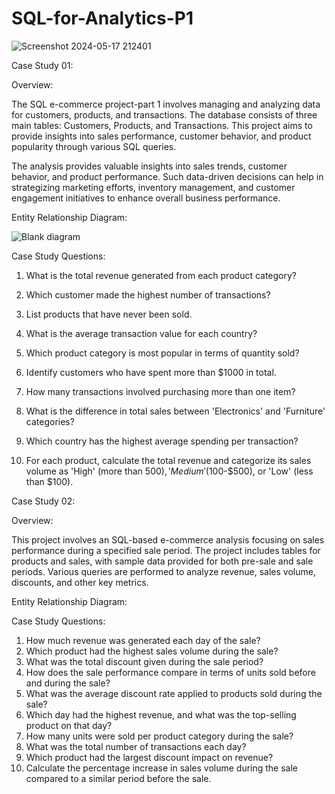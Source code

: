 # SQL-for-Analytics-P1


![Screenshot 2024-05-17 212401](https://github.com/prachiprabha-s/SQL-for-Analytics-P1/assets/168185906/efbdd5d6-4b4e-462c-92be-74b0ec9551c7)

Case Study 01:

Overview:

The SQL e-commerce project-part 1 involves managing and analyzing data for customers, products, and transactions. The database consists of three main tables: Customers, Products, and Transactions. This project aims to provide insights into sales performance, customer behavior, and product popularity through various SQL queries.

The analysis provides valuable insights into sales trends, customer behavior, and product performance. 
Such data-driven decisions can help in strategizing marketing efforts, inventory management, and customer engagement initiatives to enhance overall business performance.

Entity Relationship Diagram:

![Blank diagram](https://github.com/prachiprabha-s/SQL-for-Analytics-P1/assets/168185906/c32aee88-fbb6-4a19-ad82-e99878a7c63f)

Case Study Questions:

1) What is the total revenue generated from each product category?

2) Which customer made the highest number of transactions?

3) List products that have never been sold.

4) What is the average transaction value for each country?

5) Which product category is most popular in terms of quantity sold?

6) Identify customers who have spent more than $1000 in total.

7) How many transactions involved purchasing more than one item?

8) What is the difference in total sales between 'Electronics' and 'Furniture' categories?

9) Which country has the highest average spending per transaction?

10) For each product, calculate the total revenue and categorize its sales volume as 'High' (more than $500), 'Medium' 
($100-$500), or 'Low' (less than $100).

Case Study 02:

Overview:

This project involves an SQL-based e-commerce analysis focusing on sales performance during a specified sale period. The project includes tables for products and sales, with sample data provided for both pre-sale and sale periods. Various queries are performed to analyze revenue, sales volume, discounts, and other key metrics.

Entity Relationship Diagram:


Case Study Questions:

1) How much revenue was generated each day of the sale?
2) Which product had the highest sales volume during the sale?
3) What was the total discount given during the sale period?
4) How does the sale performance compare in terms of units sold before and during the sale?
5) What was the average discount rate applied to products sold during the sale?
6) Which day had the highest revenue, and what was the top-selling product on that day?
7) How many units were sold per product category during the sale?
8) What was the total number of transactions each day?
9) Which product had the largest discount impact on revenue?
10) Calculate the percentage increase in sales volume during the sale compared to a similar period before the sale.


